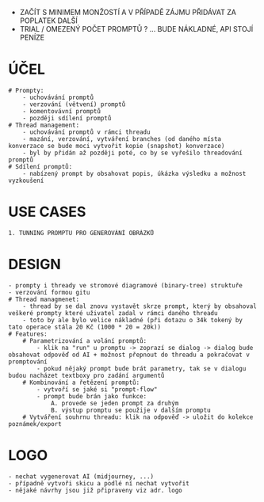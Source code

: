 - ZAČÍT S MINIMEM MONŽOSTÍ A V PŘÍPADĚ ZÁJMU PŘIDÁVAT ZA POPLATEK DALŠÍ
- TRIAL / OMEZENÝ POČET PROMPTŮ ? ... BUDE NÁKLADNÉ, API STOJÍ PENÍZE

# ÚČEL
    # Prompty:
        - uchovávání promptů
        - verzování (větvení) promptů
        - komentovávní promptů
        - později sdílení promptů
    # Thread management:
        - uchovávání promptů v rámci threadu
        - mazání, verzování, vytváření branches (od daného místa konverzace se bude moci vytvořit kopie (snapshot) konverzace)
        - byl by přidán až později poté, co by se vyřešilo threadování promptů
    # Sdílení promptů:
        - nabízený prompt by obsahovat popis, úkázka výsledku a možnost vyzkoušení

# USE CASES
    1. TUNNING PROMPTU PRO GENEROVÁNÍ OBRÁZKŮ

# DESIGN
    - prompty i thready ve stromové diagramové (binary-tree) struktuře
    - verzování formou gitu
    # Thread managmenet:
        - thread by se dal znovu vystavět skrze prompt, který by obsahoval veškeré prompty které uživatel zadal v rámci daného threadu
        - toto by ale bylo velice nákladné (při dotazu o 34k tokený by tato operace stála 20 Kč (1000 * 20 = 20k))
    # Features:
        # Parametrizování a volání promptů:
            - klik na "run" u promptu -> zoprazí se dialog -> dialog bude obsahovat odpověď od AI + možnost přepnout do threadu a pokračovat v promptování
            - pokud nějaký prompt bude brát parametry, tak se v dialogu budou nacházet textboxy pro zadání argumentů
        # Kombinování a řetězení promptů:
            - vytvoří se jaké si "prompt-flow"
            - prompt bude brán jako funkce:
                A. provede se jeden prompt za druhým
                B. výstup promptu se použije v dalším promptu
        # Vytváření souhrnu threadu: klik na odpověď -> uložit do kolekce poznámek/export

# LOGO
    - nechat vygenerovat AI (midjourney, ...)
    - případně vytvoři skicu a podlé ní nechat vytvořit
    - nějaké návrhy jsou již připraveny viz adr. logo
